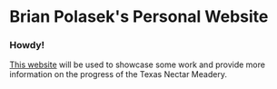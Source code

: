 # Brian Polasek's Personal Website

### Howdy!

[This website][website-link] will be used to showcase some work and provide more information on the progress of the Texas Nectar Meadery.

[website-link]: https://brianjohnpolasek.github.io/
